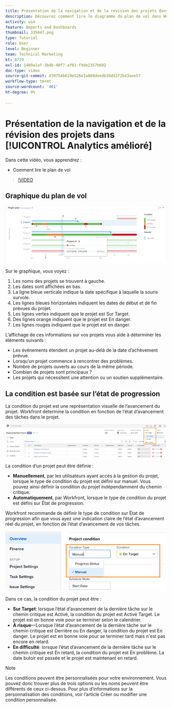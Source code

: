 ```yaml
---
title: Présentation de la navigation et de la révision des projets dans [!UICONTROL Analytics amélioré]
description: Découvrez comment lire le diagramme du plan de vol dans Workfront.
activity: use
feature: Reports and Dashboards
thumbnail: 335047.png
type: Tutorial
role: User
level: Beginner
team: Technical Marketing
kt: 8729
exl-id: 1409a1af-3bdb-40f7-af01-f9de2357b602
doc-type: video
source-git-commit: d39754b619e526e1a869deedb38dd2f2b43aee57
workflow-type: tm+mt
source-wordcount: '461'
ht-degree: 0%

---
```


# Présentation de la navigation et de la révision des projets dans [!UICONTROL Analytics amélioré]

Dans cette vidéo, vous apprendrez :

* Comment lire le plan de vol

>[!VIDEO](https://video.tv.adobe.com/v/335047/?quality=12)

## Graphique du plan de vol

![Une image d’un graphique du plan de vol avec des nombres correspondant aux balles ci-dessous](assets/section-2-1.png)

Sur le graphique, vous voyez :

1. Les noms des projets se trouvent à gauche.
1. Les dates sont affichées en bas.
1. La ligne bleue verticale indique la date spécifique à laquelle la souris survole.
1. Les lignes bleues horizontales indiquent les dates de début et de fin prévues du projet.
1. Les lignes vertes indiquent que le projet est Sur Target.
1. Des lignes orange indiquent que le projet est En danger.
1. Les lignes rouges indiquent que le projet est en danger.

L’affichage de ces informations sur vos projets vous aide à déterminer les éléments suivants :

* Les événements étendent un projet au-delà de la date d’achèvement prévue.
* Lorsqu’un projet commence à rencontrer des problèmes.
* Nombre de projets ouverts au cours de la même période.
* Combien de projets sont principaux ?
* Les projets qui nécessitent une attention ou un soutien supplémentaire.

## La condition est basée sur l’état de progression

La condition du projet est une représentation visuelle de l’avancement du projet. Workfront détermine la condition en fonction de l’état d’avancement des tâches dans le projet.

![Image des états de progression possibles](assets/section-2-2.png)

La condition d’un projet peut être définie :

* **Manuellement**, par les utilisateurs ayant accès à la gestion du projet, lorsque le type de condition du projet est défini sur manuel. Vous pouvez ainsi définir la condition du projet indépendamment du chemin critique.
* **Automatiquement**, par Workfront, lorsque le type de condition du projet est défini sur État de progression.

Workfront recommande de définir le type de condition sur État de progression afin que vous ayez une indication claire de l’état d’avancement réel du projet, en fonction de l’état d’avancement de vos tâches.

![Image des états de progression possibles](assets/section-2-3.png)

Dans ce cas, la condition du projet peut être :

* **Sur Target**: lorsque l’état d’avancement de la dernière tâche sur le chemin critique est Activé, la condition du projet est Activé Target. Le projet est en bonne voie pour se terminer selon le calendrier.
* **À risque**—Lorsque l’état d’avancement de la dernière tâche sur le chemin critique est Derrière ou En danger, la condition du projet est En danger. Le projet est en bonne voie pour se terminer tard mais n&#39;est pas encore en retard.
* **En difficulté**: lorsque l’état d’avancement de la dernière tâche sur le chemin critique est En retard, la condition du projet est En problème. La date butoir est passée et le projet est maintenant en retard.

>[!NOTE]
>
>Les conditions peuvent être personnalisées pour votre environnement. Vous pouvez donc trouver plus de trois options ou les noms peuvent être différents de ceux ci-dessus. Pour plus d’informations sur la personnalisation des conditions, voir l’article Créer ou modifier une condition personnalisée.
